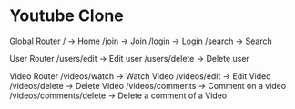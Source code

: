 # Youtube Clone

Global Router
/ -> Home
/join -> Join
/login -> Login
/search -> Search

User Router
/users/edit -> Edit user
/users/delete -> Delete user

Video Router
/videos/watch -> Watch Video
/videos/edit -> Edit Video
/videos/delete -> Delete Video
/videos/comments -> Comment on a video
/videos/comments/delete -> Delete a comment of a Video

